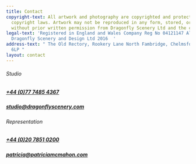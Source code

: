 ```yaml
---
title: Contact
copyright-text: All artwork and photography are copyrighted and protected under international
  copyright laws. Artwork may not be reproduced in any form, stored, or manipulated
  without prior written permission from Dragonfly Scenery Ltd and the copyright holders.
legal-text: 'Registered in England and Wales Company Reg No 04121147 All rights reserved
  Dragonfly Scenery and Design Ltd 2016  '
address-text: " The Old Rectory, Rookery Lane North Fambridge, Chelmsford, Essex CM3
  6LP "
layout: contact
---
```


###### Studio

##### [+44 (0)77 7485 4367](tel:+447774854367)

##### [studio@dragonflyscenery.com](mailto:studio@dragonflyscenery.com)

  
###### Representation

##### [+44 (0)20 7851 0200](tel:\+442078510200)

##### [patricia@patriciamcmahon.com](mailto:patricia@patriciamcmahon.com)
